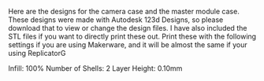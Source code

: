 Here are the designs for the camera case and the master module case. These 
designs were made with Autodesk 123d Designs, so please download that to 
view or change the design files. I have also included the STL files if you 
want to directly print these out. Print these with the following settings 
if you are using Makerware, and it will be almost the same if your using ReplicatorG 

Infill: 100%
Number of Shells: 2
Layer Height: 0.10mm

